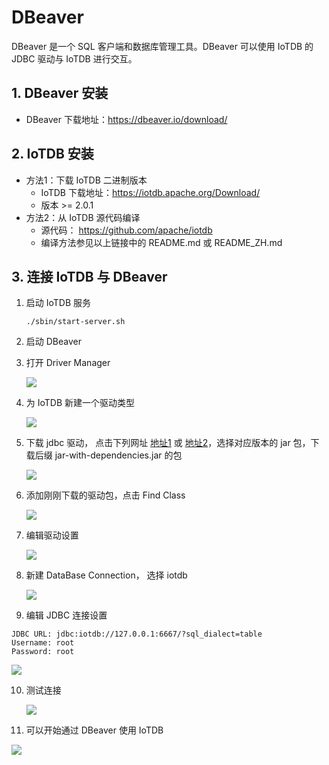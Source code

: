 <!--

    Licensed to the Apache Software Foundation (ASF) under one
    or more contributor license agreements.  See the NOTICE file
    distributed with this work for additional information
    regarding copyright ownership.  The ASF licenses this file
    to you under the Apache License, Version 2.0 (the
    "License"); you may not use this file except in compliance
    with the License.  You may obtain a copy of the License at
    
        http://www.apache.org/licenses/LICENSE-2.0
    
    Unless required by applicable law or agreed to in writing,
    software distributed under the License is distributed on an
    "AS IS" BASIS, WITHOUT WARRANTIES OR CONDITIONS OF ANY
    KIND, either express or implied.  See the License for the
    specific language governing permissions and limitations
    under the License.

-->

# DBeaver

DBeaver 是一个 SQL 客户端和数据库管理工具。DBeaver 可以使用 IoTDB 的 JDBC 驱动与 IoTDB 进行交互。

## 1. DBeaver 安装

* DBeaver 下载地址：https://dbeaver.io/download/

## 2. IoTDB 安装

* 方法1：下载 IoTDB 二进制版本
  * IoTDB 下载地址：https://iotdb.apache.org/Download/
  * 版本 >= 2.0.1
* 方法2：从 IoTDB 源代码编译
  * 源代码： https://github.com/apache/iotdb
  * 编译方法参见以上链接中的 README.md 或 README_ZH.md

## 3. 连接 IoTDB 与 DBeaver

1. 启动 IoTDB 服务

   ```shell
   ./sbin/start-server.sh
   ```
2. 启动 DBeaver

3. 打开 Driver Manager

   ![](/img/UserGuide/Ecosystem-Integration/DBeaver/01.png?raw=true)
4. 为 IoTDB 新建一个驱动类型

   ![](/img/UserGuide/Ecosystem-Integration/DBeaver/02.png)

5. 下载 jdbc 驱动， 点击下列网址 [地址1](https://maven.proxy.ustclug.org/maven2/org/apache/iotdb/iotdb-jdbc/) 或 [地址2](https://repo1.maven.org/maven2/org/apache/iotdb/iotdb-jdbc/)，选择对应版本的 jar 包，下载后缀 jar-with-dependencies.jar 的包

    ![](/img/table-dbeaver-8.png)

6. 添加刚刚下载的驱动包，点击 Find Class

   ![](/img/table-dbeaver-9.png)

7. 编辑驱动设置

   ![](/img/table-dbeaver-10.png)

8. 新建 DataBase Connection， 选择 iotdb

   ![](/img/UserGuide/Ecosystem-Integration/DBeaver/06.png)

9.  编辑 JDBC 连接设置

```
JDBC URL: jdbc:iotdb://127.0.0.1:6667/?sql_dialect=table
Username: root
Password: root
```
    
   ![](/img/table-dbeaver-11.png)

10. 测试连接

    ![](/img/table-dbeaver-12.png)

11. 可以开始通过 DBeaver 使用 IoTDB

![](/img/table-dbeaver-7.png)